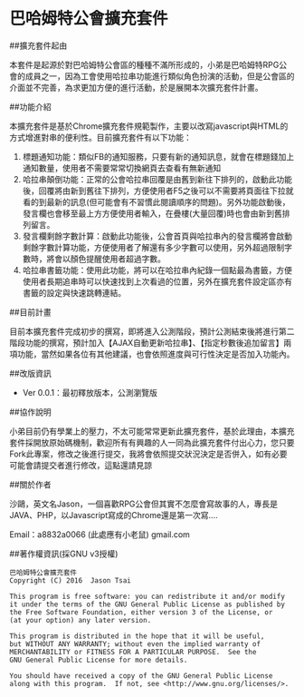 # 巴哈姆特公會擴充套件

##擴充套件起由

本套件是起源於對巴哈姆特公會區的種種不滿所形成的，小弟是巴哈姆特RPG公會的成員之一，因為工會使用哈拉串功能進行類似角色扮演的活動，但是公會區的介面並不完善，為求更加方便的進行活動，於是展開本次擴充套件計畫。
	 
##功能介紹
 
本擴充套件是基於Chrome擴充套件規範製作，主要以改寫javascript與HTML的方式增進對串的便利性。目前擴充套件有以下功能：

 1. 標題通知功能：類似FB的通知服務，只要有新的通知訊息，就會在標題錢加上通知數量，使用者不需要常常切換網頁去查看有無新通知
 2. 哈拉串顛倒功能：正常的公會哈拉串回覆是由舊到新往下排列的，啟動此功能後，回覆將由新到舊往下排列，方便使用者F5之後可以不需要將頁面往下拉就看的到最新的訊息(但可能會有不習慣此閱讀順序的問題)。另外功能啟動後，發言欄也會移至最上方方便使用者輸入，在疊樓(大量回覆)時也會由新到舊排列留言。
 3. 發言欄剩餘字數計算：啟動此功能後，公會首頁與哈拉串內的發言欄將會啟動剩餘字數計算功能，方便使用者了解還有多少字數可以使用，另外超過限制字數時，將會以顏色提醒使用者超過字數。
 4. 哈拉串書籤功能：使用此功能，將可以在哈拉串內紀錄一個點最為書籤，方便使用者長期追串時可以快速找到上次看過的位置，另外在擴充套件設定區亦有書籤的設定與快速跳轉連結。

##目前計畫

目前本擴充套件完成初步的撰寫，即將進入公測階段，預計公測結束後將進行第二階段功能的撰寫，預計加入【AJAX自動更新哈拉串】、【指定秒數後追加留言】兩項功能，當然如果各位有其他建議，也會依照進度與可行性決定是否加入功能內。
 
##改版資訊

 - Ver 0.0.1：最初釋放版本，公測瀏覽版

 
##協作說明

小弟目前仍有學業上的壓力，不太可能常常更新此擴充套件，基於此理由，本擴充套件採開放原始碼機制，歡迎所有有興趣的人一同為此擴充套件付出心力，您只要Fork此專案，修改之後進行提交，我將會依照提交狀況決定是否併入，如有必要可能會請提交者進行修改，這點還請見諒
 
##關於作者

沙鷗，英文名Jason，一個喜歡RPG公會但其實不怎麼會寫故事的人，專長是JAVA、PHP，以Javascript寫成的Chrome還是第一次寫....

Email：a8832a0066  (此處應有小老鼠)  gmail.com

##著作權資訊(採GNU v3授權)

	巴哈姆特公會擴充套件
    Copyright (C) 2016  Jason Tsai

    This program is free software: you can redistribute it and/or modify
    it under the terms of the GNU General Public License as published by
    the Free Software Foundation, either version 3 of the License, or
    (at your option) any later version.

    This program is distributed in the hope that it will be useful,
    but WITHOUT ANY WARRANTY; without even the implied warranty of
    MERCHANTABILITY or FITNESS FOR A PARTICULAR PURPOSE.  See the
    GNU General Public License for more details.

    You should have received a copy of the GNU General Public License
    along with this program.  If not, see <http://www.gnu.org/licenses/>.

